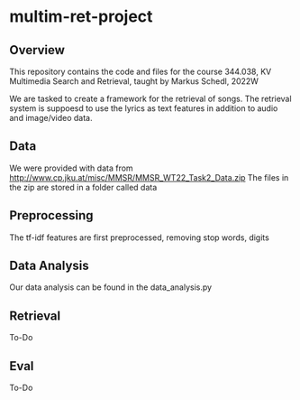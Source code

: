 # multim-ret-project

## Overview 
This repository contains the code and files for the course 344.038, KV Multimedia Search and Retrieval, taught by Markus Schedl, 2022W

We are tasked to create a framework for the retrieval of songs.
The retrieval system is suppoesd to use the lyrics as text features in addition to audio and image/video data.

## Data
We were provided with data from http://www.cp.jku.at/misc/MMSR/MMSR_WT22_Task2_Data.zip
The files in the zip are stored in a folder called data


## Preprocessing 
The tf-idf features are first preprocessed, removing stop words, digits 

## Data Analysis
Our data analysis can be found in the data_analysis.py

## Retrieval
To-Do

## Eval
To-Do
